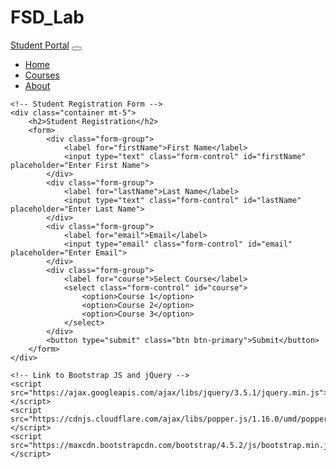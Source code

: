 # FSD_Lab
<!DOCTYPE html>
<html lang="en">
<head>
    <meta charset="UTF-8">
    <meta name="viewport" content="width=device-width, initial-scale=1.0">
    <title>Student Registration</title>
    <!-- Link to Bootstrap CSS -->
    <link rel="stylesheet" href="https://maxcdn.bootstrapcdn.com/bootstrap/4.5.2/css/bootstrap.min.css">
    <!-- Link to your custom CSS -->
    <link rel="stylesheet" href="styles.css">
</head>
<body>
    <!-- Navbar -->
    <nav class="navbar navbar-expand-lg navbar-dark bg-dark">
        <a class="navbar-brand" href="#">Student Portal</a>
        <button class="navbar-toggler" type="button" data-toggle="collapse" data-target="#navbarNav" aria-controls="navbarNav" aria-expanded="false" aria-label="Toggle navigation">
            <span class="navbar-toggler-icon"></span>
        </button>
        <div class="collapse navbar-collapse" id="navbarNav">
            <ul class="navbar-nav ml-auto">
                <li class="nav-item">
                    <a class="nav-link" href="#">Home</a>
                </li>
                <li class="nav-item">
                    <a class="nav-link" href="#">Courses</a>
                </li>
                <li class="nav-item">
                    <a class="nav-link" href="#">About</a>
                </li>
            </ul>
        </div>
    </nav>

    <!-- Student Registration Form -->
    <div class="container mt-5">
        <h2>Student Registration</h2>
        <form>
            <div class="form-group">
                <label for="firstName">First Name</label>
                <input type="text" class="form-control" id="firstName" placeholder="Enter First Name">
            </div>
            <div class="form-group">
                <label for="lastName">Last Name</label>
                <input type="text" class="form-control" id="lastName" placeholder="Enter Last Name">
            </div>
            <div class="form-group">
                <label for="email">Email</label>
                <input type="email" class="form-control" id="email" placeholder="Enter Email">
            </div>
            <div class="form-group">
                <label for="course">Select Course</label>
                <select class="form-control" id="course">
                    <option>Course 1</option>
                    <option>Course 2</option>
                    <option>Course 3</option>
                </select>
            </div>
            <button type="submit" class="btn btn-primary">Submit</button>
        </form>
    </div>

    <!-- Link to Bootstrap JS and jQuery -->
    <script src="https://ajax.googleapis.com/ajax/libs/jquery/3.5.1/jquery.min.js"></script>
    <script src="https://cdnjs.cloudflare.com/ajax/libs/popper.js/1.16.0/umd/popper.min.js"></script>
    <script src="https://maxcdn.bootstrapcdn.com/bootstrap/4.5.2/js/bootstrap.min.js"></script>
</body>
</html>
